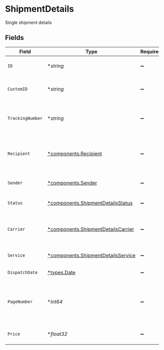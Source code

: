 # ShipmentDetails

Single shipment details


## Fields

| Field                                                                                   | Type                                                                                    | Required                                                                                | Description                                                                             | Example                                                                                 |
| --------------------------------------------------------------------------------------- | --------------------------------------------------------------------------------------- | --------------------------------------------------------------------------------------- | --------------------------------------------------------------------------------------- | --------------------------------------------------------------------------------------- |
| `ID`                                                                                    | **string*                                                                               | :heavy_minus_sign:                                                                      | Unique shipment identifier.                                                             | A00323234                                                                               |
| `CustomID`                                                                              | **string*                                                                               | :heavy_minus_sign:                                                                      | Custom shipment ID assigned by the user.                                                | custom-id-A44445T                                                                       |
| `TrackingNumber`                                                                        | **string*                                                                               | :heavy_minus_sign:                                                                      | Carrier-provided shipment tracking number.                                              | 0032322323243443                                                                        |
| `Recipient`                                                                             | [*components.Recipient](../../models/components/recipient.md)                           | :heavy_minus_sign:                                                                      | Recipient data for a shipment, including full postal address.                           |                                                                                         |
| `Sender`                                                                                | [*components.Sender](../../models/components/sender.md)                                 | :heavy_minus_sign:                                                                      | Sender data for the shipment.                                                           |                                                                                         |
| `Status`                                                                                | [*components.ShipmentDetailsStatus](../../models/components/shipmentdetailsstatus.md)   | :heavy_minus_sign:                                                                      | Shipment processing status.                                                             |                                                                                         |
| `Carrier`                                                                               | [*components.ShipmentDetailsCarrier](../../models/components/shipmentdetailscarrier.md) | :heavy_minus_sign:                                                                      | Postal operator handling the shipment.                                                  |                                                                                         |
| `Service`                                                                               | [*components.ShipmentDetailsService](../../models/components/shipmentdetailsservice.md) | :heavy_minus_sign:                                                                      | Service (shipment type) used.                                                           |                                                                                         |
| `DispatchDate`                                                                          | [*types.Date](../../types/date.md)                                                      | :heavy_minus_sign:                                                                      | Dispatch date.                                                                          | 2024-06-01                                                                              |
| `PageNumber`                                                                            | **int64*                                                                                | :heavy_minus_sign:                                                                      | Total number of pages across all documents in the shipment.                             | 3                                                                                       |
| `Price`                                                                                 | **float32*                                                                              | :heavy_minus_sign:                                                                      | Shipment price (PLN).                                                                   | 4.16                                                                                    |